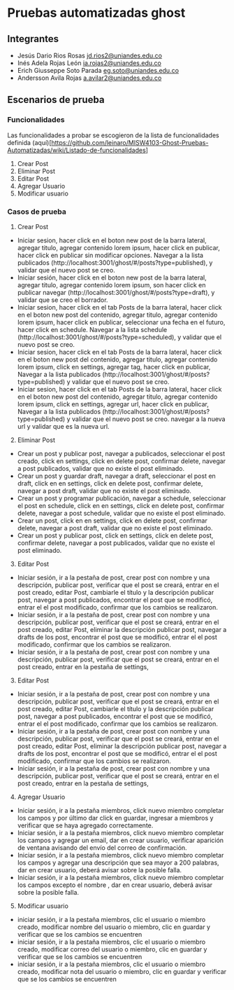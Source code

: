 # Pruebas automatizadas ghost

## Integrantes
- Jesús Dario Rios Rosas        jd.rios2@uniandes.edu.co
- Inés Adela Rojas León         ia.rojas2@uniandes.edu.co
- Erich Giusseppe Soto Parada   eg.soto@uniandes.edu.co
- Andersson Avila Rojas	        a.avilar2@uniandes.edu.co

## Escenarios de prueba 
### Funcionalidades
Las funcionalidades a probar se escogieron de la lista de funcionalidades definida (aquí)[https://github.com/leinaro/MISW4103-Ghost-Pruebas-Automatizadas/wiki/Listado-de-funcionalidades]

1. Crear Post 
2. Eliminar Post
3. Editar Post 
4. Agregar Usuario
5. Modificar usuario 


### Casos de prueba

 1. Crear Post 

- Iniciar sesion, hacer click en el boton new post de la barra lateral, agregar titulo, agregar contenido lorem ipsum, hacer click en publicar, hacer click en publicar sin modificar opciones. Navegar a la lista publicados (http://localhost:3001/ghost/#/posts?type=published), y validar que el nuevo post se creo. 
- Iniciar sesión, hacer click en el boton new post de la barra lateral, agregar titulo, agregar contenido lorem ipsum, son hacer click en publicar navegar (http://localhost:3001/ghost/#/posts?type=draft), y validar que se creo el borrador. 
- Iniciar sesion, hacer click en el tab Posts de la barra lateral, hacer click en el boton new post del contenido, agregar titulo, agregar contenido lorem ipsum, hacer click en publicar, seleccionar una fecha en el futuro, hacer click en schedule. Navegar a la lista schedule (http://localhost:3001/ghost/#/posts?type=scheduled), y validar que el nuevo post se creo. 
- Iniciar sesion, hacer click en el tab Posts de la barra lateral, hacer click en el boton new post del contenido, agregar titulo, agregar contenido lorem ipsum, click en settings, agregar tag, hacer click en publicar,  Navegar a la lista publicados (http://localhost:3001/ghost/#/posts?type=published) y validar que el nuevo post se creo.
- Iniciar sesion, hacer click en el tab Posts de la barra lateral, hacer click en el boton new post del contenido, agregar titulo, agregar contenido lorem ipsum, click en settings, agregar url, hacer click en publicar,  Navegar a la lista publicados (http://localhost:3001/ghost/#/posts?type=published) y validar que el nuevo post se creo. navegar a la nueva url y validar que es la nueva url.

2. Eliminar Post
- Crear un post y publicar post, navegar a publicados, seleccionar el post creado, click en settings, click en delete post, confirmar delete, navegar a post publicados, validar que no existe el post eliminado.
- Crear un post y guardar draft, navegar a draft, seleccionar el post en draft, click en en settings, click en delete post, confirmar delete, navegar a post draft, validar que no existe el post eliminado.
- Crear un post y programar publicación, navegar a schedule, seleccionar el post en schedule, click en en settings, click en delete post, confirmar delete, navegar a post schedule, validar que no existe el post eliminado.
- Crear un post, click en en settings, click en delete post, confirmar delete, navegar a post draft, validar que no existe el post eliminado.
- Crear un post y publicar post, click en settings, click en delete post, confirmar delete, navegar a post publicados, validar que no existe el post eliminado.

3. Editar Post
- Iniciar sesión, ir a la pestaña de post, crear post con nombre y una descripción, publicar post, verificar que el post se creará, entrar en el post creado, editar Post, cambiarle el título y la descripción publicar post, navegar a post publicados, encontrar el post que se modificó, entrar el el post modificado, confirmar que los cambios se realizaron. 
- Iniciar sesión, ir a la pestaña de post, crear post con nombre y una descripción, publicar post, verificar que el post se creará, entrar en el post creado, editar Post, eliminar la descripción publicar post, navegar a drafts de los post, encontrar el post que se modificó, entrar el el post modificado, confirmar que los cambios se realizaron.
- Iniciar sesión, ir a la pestaña de post, crear post con nombre y una descripción, publicar post, verificar que el post se creará, entrar en el post creado, entrar en la pestaña de settings,

3. Editar Post
- Iniciar sesión, ir a la pestaña de post, crear post con nombre y una descripción, publicar post, verificar que el post se creará, entrar en el post creado, editar Post, cambiarle el título y la descripción publicar post, navegar a post publicados, encontrar el post que se modificó, entrar el el post modificado, confirmar que los cambios se realizaron. 
- Iniciar sesión, ir a la pestaña de post, crear post con nombre y una descripción, publicar post, verificar que el post se creará, entrar en el post creado, editar Post, eliminar la descripción publicar post, navegar a drafts de los post, encontrar el post que se modificó, entrar el el post modificado, confirmar que los cambios se realizaron.
- Iniciar sesión, ir a la pestaña de post, crear post con nombre y una descripción, publicar post, verificar que el post se creará, entrar en el post creado, entrar en la pestaña de settings,

4. Agregar Usuario
- Iniciar sesión, ir a la pestaña miembros, click nuevo miembro completar los campos y por último dar click en guardar, ingresar a miembros y verificar que se haya agregado correctamente. 
- Iniciar sesión, ir a la pestaña miembros, click nuevo miembro completar los campos y agregar un email, dar en crear usuario, verificar aparición de ventana avisando del envío del correo de confirmación.
- Iniciar sesión, ir a la pestaña miembros, click nuevo miembro completar los campos y agregar una descripción que sea mayor a 200 palabras, dar en crear usuario, deberá avisar sobre la posible falla.
- Iniciar sesión, ir a la pestaña miembros, click nuevo miembro completar los campos excepto el nombre , dar en crear usuario, deberá avisar sobre la posible falla.


5. Modificar usuario 
- iniciar sesión, ir a la pestaña miembros, clic el usuario o miembro creado, modificar nombre del usuario o miembro, clic en guardar y verificar que se los cambios se encuentren 
- iniciar sesión, ir a la pestaña miembros, clic el usuario o miembro creado, modificar correo del usuario o miembro, clic en guardar y verificar que se los cambios se encuentren 
- iniciar sesión, ir a la pestaña miembros, clic el usuario o miembro creado, modificar nota del usuario o miembro, clic en guardar y verificar que se los cambios se encuentren 
